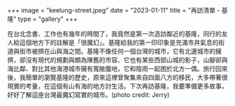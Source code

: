 +++
image = "keelung-street.jpeg"
date = "2023-01-11"
title = "再訪清單 - 基隆"
type = "gallery"
+++

在台北念書、工作也有幾年的時間了，我竟然是第一次造訪鄰近的基隆，同行的友人給這個地方下的註解是「很魔幻」。基隆給我的第一印印象是充滿市井氣息的街道與街市被擠在山與海之間。基隆不像任何一個台灣的城市，它有北邊城市的擁擠，卻沒有現代的規劃與頗為陳舊的市容、它也有某些西部山城的影子，山腳卻與海比鄰、對比其他海港城市擁有寬敞腹地，它和陰雨一起困於北方一偶。旅行回來後，我簡單的瀏覽基隆的歷史，原來這裡曾聚集來自四面八方的移民，大多帶著很現實的考量，在這個有山有海的地方討生活。下次再訪基隆，我要準備更多故事，好好了解這座台灣最魔幻寫實的城市。(photo credit: Jerry)